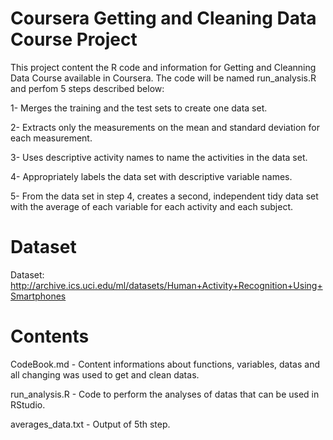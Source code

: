 # Coursera Getting and Cleaning Data Course Project
This project content the R code and information for Getting and Cleanning Data Course available in Coursera.
The code will be named run_analysis.R and perfom 5 steps described below:

1- Merges the training and the test sets to create one data set.

2- Extracts only the measurements on the mean and standard deviation for each measurement.

3- Uses descriptive activity names to name the activities in the data set.

4- Appropriately labels the data set with descriptive variable names.

5- From the data set in step 4, creates a second, independent tidy data set with the average of each variable for each activity and each subject.

# Dataset
Dataset: http://archive.ics.uci.edu/ml/datasets/Human+Activity+Recognition+Using+Smartphones

# Contents
CodeBook.md - Content informations about functions, variables, datas and all changing was used to get and clean datas.

run_analysis.R - Code to perform the analyses of datas that can be used in RStudio.

averages_data.txt - Output of 5th step.
